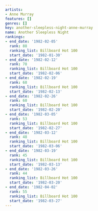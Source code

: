 ```yaml
---
artists:
- Anne Murray
features: []
genres: []
key: another-sleepless-night-anne-murray
name: Another Sleepless Night
rankings:
- end_date: '1982-02-05'
  rank: 88
  ranking_list: Billboard Hot 100
  start_date: '1982-01-30'
- end_date: '1982-02-12'
  rank: 78
  ranking_list: Billboard Hot 100
  start_date: '1982-02-06'
- end_date: '1982-02-19'
  rank: 68
  ranking_list: Billboard Hot 100
  start_date: '1982-02-13'
- end_date: '1982-02-26'
  rank: 60
  ranking_list: Billboard Hot 100
  start_date: '1982-02-20'
- end_date: '1982-03-05'
  rank: 53
  ranking_list: Billboard Hot 100
  start_date: '1982-02-27'
- end_date: '1982-03-12'
  rank: 48
  ranking_list: Billboard Hot 100
  start_date: '1982-03-06'
- end_date: '1982-03-19'
  rank: 45
  ranking_list: Billboard Hot 100
  start_date: '1982-03-13'
- end_date: '1982-03-26'
  rank: 44
  ranking_list: Billboard Hot 100
  start_date: '1982-03-20'
- end_date: '1982-04-02'
  rank: 55
  ranking_list: Billboard Hot 100
  start_date: '1982-03-27'
---
```


